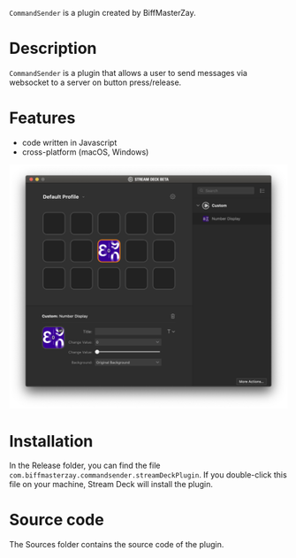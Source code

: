 
`CommandSender` is a plugin created by BiffMasterZay.


# Description

`CommandSender` is a plugin that allows a user to send messages via websocket to a server on button press/release.


# Features

- code written in Javascript
- cross-platform (macOS, Windows)

![](screenshot.png)


# Installation

In the Release folder, you can find the file `com.biffmasterzay.commandsender.streamDeckPlugin`. If you double-click this file on your machine, Stream Deck will install the plugin.


# Source code

The Sources folder contains the source code of the plugin.
